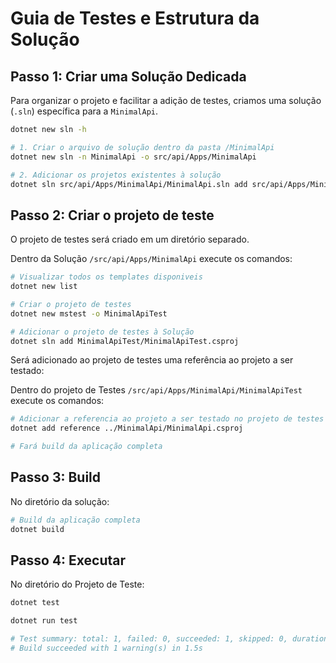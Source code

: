 # Guia de Testes e Estrutura da Solução

## Passo 1: Criar uma Solução Dedicada

Para organizar o projeto e facilitar a adição de testes, criamos uma solução (`.sln`) específica para a `MinimalApi`.

```bash
dotnet new sln -h

# 1. Criar o arquivo de solução dentro da pasta /MinimalApi
dotnet new sln -n MinimalApi -o src/api/Apps/MinimalApi

# 2. Adicionar os projetos existentes à solução
dotnet sln src/api/Apps/MinimalApi/MinimalApi.sln add src/api/Apps/MinimalApi/MinimalApi/MinimalApi.csproj
```

## Passo 2: Criar o projeto de teste

O projeto de testes será criado em um diretório separado.

Dentro da Solução `/src/api/Apps/MinimalApi` execute os comandos:

```bash
# Visualizar todos os templates disponiveis
dotnet new list

# Criar o projeto de testes
dotnet new mstest -o MinimalApiTest

# Adicionar o projeto de testes à Solução
dotnet sln add MinimalApiTest/MinimalApiTest.csproj
```

Será adicionado ao projeto de testes uma referência ao projeto a ser testado:

Dentro do projeto de Testes `/src/api/Apps/MinimalApi/MinimalApiTest` execute os comandos:

```bash
# Adicionar a referencia ao projeto a ser testado no projeto de testes
dotnet add reference ../MinimalApi/MinimalApi.csproj

# Fará build da aplicação completa

```

## Passo 3: Build

No diretório da solução:

```bash
# Build da aplicação completa
dotnet build
```

## Passo 4: Executar

No diretório do Projeto de Teste:

```bash
dotnet test

dotnet run test

# Test summary: total: 1, failed: 0, succeeded: 1, skipped: 0, duration: 0.5s
# Build succeeded with 1 warning(s) in 1.5s
```
